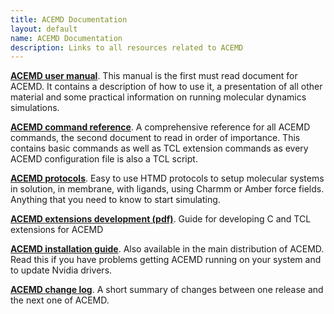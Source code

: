 ```yaml
---
title: ACEMD Documentation
layout: default
name: ACEMD Documentation
description: Links to all resources related to ACEMD
---
```



<a href="https://acellera.github.io/docs.acellera.com/acemd/usermanual/">__ACEMD user manual__</a>. This manual is the first must read document for ACEMD. It contains a description of how to use it, a presentation of all other material and some practical information on running molecular dynamics simulations.

<a href="https://acellera.github.io/docs.acellera.com/acemd/commands/">__ACEMD command reference__</a>. A comprehensive reference for all ACEMD commands, the second document to read in order of importance. This contains basic commands as well as TCL extension commands as every ACEMD configuration file is also a TCL script.

<a href="https://www.htmd.org/docs/latest/tutorials.html">__ACEMD protocols__</a>. Easy to use HTMD protocols to setup molecular systems in solution, in membrane, with ligands, using Charmm or Amber force fields. Anything that you need to know to start simulating.

<a href="http://secure.acellera.com/manuals/latest/docs/ACEMD-Extension-Guide.pdf" target="_parent">__ACEMD extensions development (pdf)__</a>. Guide for developing C and TCL extensions for ACEMD 

<a href="https://acellera.github.io/docs.acellera.com/acemd/install/">__ACEMD installation guide__</a>. Also available in the main distribution of ACEMD. Read this if you have problems getting ACEMD running on your system and to update Nvidia drivers.

<a href="https://acellera.github.io/docs.acellera.com/acemd/changelog/">__ACEMD change log__</a>. A short summary of changes between one release and the next one of ACEMD.



